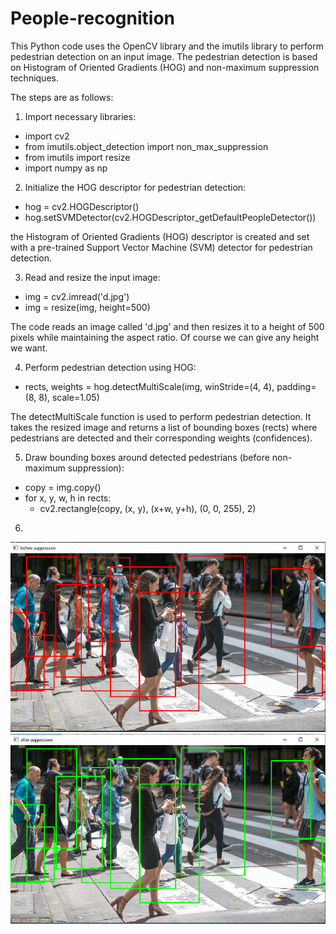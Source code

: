 # People-recognition

This Python code uses the OpenCV library and the imutils library to perform pedestrian detection on an input image. The pedestrian detection is based on Histogram of Oriented Gradients (HOG) and non-maximum suppression techniques.

The steps are as follows: 

1. Import necessary libraries:
- import cv2
- from imutils.object_detection import non_max_suppression
- from imutils import resize
- import numpy as np

2. Initialize the HOG descriptor for pedestrian detection:
- hog = cv2.HOGDescriptor()
- hog.setSVMDetector(cv2.HOGDescriptor_getDefaultPeopleDetector())
  
the Histogram of Oriented Gradients (HOG) descriptor is created and set with a pre-trained Support Vector Machine (SVM) detector for pedestrian detection.

3. Read and resize the input image:
- img = cv2.imread('d.jpg')
- img = resize(img, height=500)
  
The code reads an image called 'd.jpg' and then resizes it to a height of 500 pixels while maintaining the aspect ratio. Of course we can give any height we want. 

4. Perform pedestrian detection using HOG:
- rects, weights = hog.detectMultiScale(img, winStride=(4, 4), padding=(8, 8), scale=1.05)

The detectMultiScale function is used to perform pedestrian detection. It takes the resized image and returns a list of bounding boxes (rects) where pedestrians are detected and their corresponding weights (confidences).

5. Draw bounding boxes around detected pedestrians (before non-maximum suppression):
- copy = img.copy()
- for x, y, w, h in rects:
    - cv2.rectangle(copy, (x, y), (x+w, y+h), (0, 0, 255), 2)

6. 
 <img src="before.jpg">

 <img src="after.jpg">
